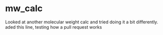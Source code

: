 # mw_calc
Looked at another molecular weight calc and tried doing it a bit differently.
aded this line, testing how a pull request works
